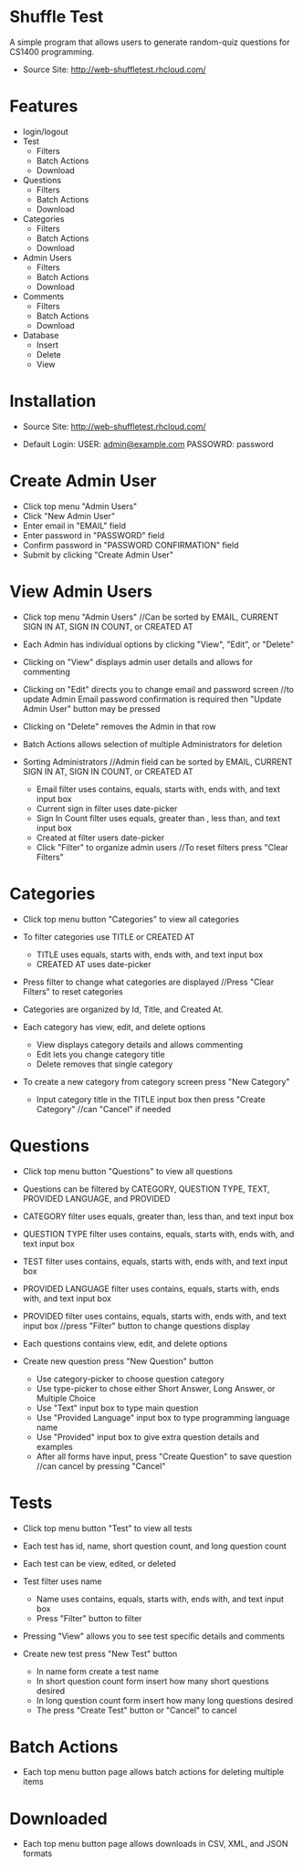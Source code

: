 Shuffle Test
===========

A simple program that allows users to generate random-quiz questions for
CS1400 programming. 

- Source Site: http://web-shuffletest.rhcloud.com/

Features
===========

- login/logout
- Test
  - Filters
  - Batch Actions
  - Download
- Questions
  - Filters
  - Batch Actions
  - Download
- Categories
  - Filters
  - Batch Actions
  - Download
- Admin Users
  - Filters
  - Batch Actions
  - Download
- Comments
  - Filters
  - Batch Actions
  - Download
- Database
  - Insert
  - Delete
  - View

Installation
=============

- Source Site: http://web-shuffletest.rhcloud.com/

- Default Login: 
	USER:     admin@example.com
	PASSOWRD: password

Create Admin User
=================
  - Click top menu "Admin Users"
  - Click "New Admin User"
  - Enter email in "EMAIL" field
  - Enter password in "PASSWORD" field
  - Confirm password in "PASSWORD CONFIRMATION" field
  - Submit by clicking "Create Admin User"

View Admin Users
================
  - Click top menu "Admin Users"
    //Can be sorted by EMAIL, CURRENT SIGN IN AT, SIGN IN COUNT, or CREATED AT 
  - Each Admin has individual options  by clicking "View", "Edit", or "Delete" 
  - Clicking on "View" displays admin user details and allows for commenting
  - Clicking on "Edit" directs you to change email and password screen
    //to update Admin Email password confirmation is required then "Update Admin      User" button may be pressed
  - Clicking on "Delete" removes the Admin in that row
  - Batch Actions allows selection of multiple Administrators for deletion

  - Sorting Administrators
    //Admin field can be sorted by EMAIL, CURRENT SIGN IN AT, SIGN IN COUNT, or       CREATED AT 
    - Email filter uses contains, equals, starts with, ends with, and text input      box
    - Current sign in filter uses date-picker
    - Sign In Count filter uses equals, greater than , less than, and text input      box
    - Created at filter users date-picker 
    - Click "Filter" to organize admin users
     //To reset filters press "Clear Filters" 

Categories
=============
  - Click top menu button "Categories" to view all categories
  - To filter categories use TITLE or CREATED AT
    - TITLE uses equals, starts with, ends with, and text input box
    - CREATED AT uses date-picker
  - Press filter to change what categories are displayed
   //Press "Clear Filters" to reset categories

  - Categories are organized by Id, Title, and Created At. 
  - Each category has view, edit, and delete options
    - View displays category details and allows commenting
    - Edit lets you change category title 
    - Delete removes that single category

  - To create a new category from category screen press "New Category"  
    - Input category title in the TITLE input box then press "Create Category"
     //can "Cancel" if needed

Questions
============
  - Click top menu button "Questions" to view all questions
  - Questions can be filtered by CATEGORY, QUESTION TYPE, TEXT, PROVIDED LANGUAGE,   and PROVIDED
  - CATEGORY filter uses equals, greater than, less than, and text input box
  - QUESTION TYPE filter uses contains, equals, starts with, ends with, and text    input box
  - TEST filter uses contains, equals, starts with, ends with, and text input box
  - PROVIDED LANGUAGE filter uses contains, equals, starts with, ends with, and     text input box
  - PROVIDED filter uses contains, equals, starts with, ends with, and text input   box
   //press "Filter" button to change questions display
 
  - Each questions contains view, edit, and delete options
  - Create new question press "New Question" button
    - Use category-picker to choose question category
    - Use type-picker to chose either Short Answer, Long Answer, or Multiple Choice
    - Use "Text" input box to type main question
    - Use "Provided Language" input box to type programming language name
    - Use "Provided" input box to give extra question details and examples
    - After all forms have input, press "Create Question" to save question
     //can cancel by pressing "Cancel"

Tests
===========
  - Click top menu button "Test" to view all tests
  - Each test has id, name, short question count, and long question count
  - Each test can be view, edited, or deleted
  - Test filter uses name
    - Name uses contains, equals, starts with, ends with, and text input box
    - Press "Filter" button to filter

  - Pressing "View" allows you to see test specific details and comments

  - Create new test press "New Test" button
    - In name form create a test name
    - In short question count form insert how many short questions desired
    - In long question count form insert how many long questions desired
    - The press "Create Test" button or "Cancel" to cancel
    
Batch Actions
==============
  - Each top menu button page allows batch actions for deleting multiple items 

Downloaded
==============
  - Each top menu button page allows downloads in CSV, XML, and JSON formats

